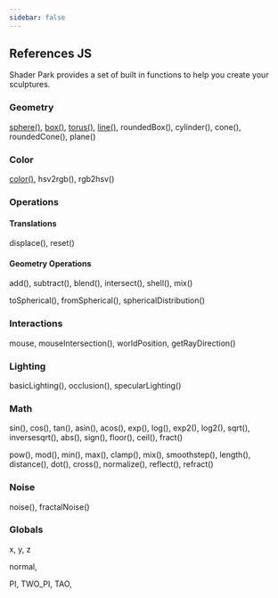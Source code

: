 ```yaml
---
sidebar: false
---
```

## References JS
Shader Park provides a set of built in functions to help you create your sculptures.

### Geometry
[sphere()](/references-js/geometries/sphere), [box()](/references-js/geometries/box), [torus()](/references-js/geometries/torus), [line()](/references-js/geometries/line), roundedBox(), cylinder(), cone(), roundedCone(), plane()

### Color
[color()](/references-js/color/color), hsv2rgb(), rgb2hsv()
### Operations

#### Translations
displace(), reset()

#### Geometry Operations
add(), subtract(), blend(), intersect(), shell(), mix()

toSpherical(), fromSpherical(), sphericalDistribution()

### Interactions
mouse, mouseIntersection(), worldPosition, getRayDirection()

### Lighting
basicLighting(), occlusion(), specularLighting()

### Math
sin(), cos(), tan(), asin(), acos(), exp(), log(), exp2(), log2(), sqrt(), inversesqrt(), abs(), sign(), floor(), ceil(), fract()

pow(), mod(), min(), max(), clamp(), mix(), smoothstep(), length(), distance(), dot(), cross(), normalize(), reflect(), refract()

### Noise

noise(), fractalNoise()

### Globals
x, y, z

normal, 

PI, TWO_PI, TAO, 